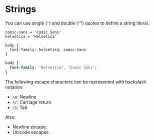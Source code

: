 # Strings

You can use single (`'`) and double (`"`") quotes to define a string literal.

``` lay
comic-sans = 'Comic Sans'
helvetica = 'Helvetica'

body {
  font-family: helvetica, comic-sans
}
```

``` css
body {
  font-family: "Helvetica", "Comic Sans";
}
```

The following escape characters can be represented with backslash notation:

* `\n`: Newline
* `\r`: Carriage return
* `\t`: Tab

Also:
- Newline escape.
- Unicode escapes
